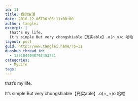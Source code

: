 ```yaml
---
id: 11
title: 我的生活
date: 2010-12-06T06:05:11+00:00
author: tanglei
excerpt: |
  that's my life.
  It's simple But very chongshiable【充实able】.o(∩_∩)o 哈哈
layout: post
guid: http://www.tanglei.name/?p=11
duoshuo_thread_id:
  - 1351844048792453231
categories:
  - MyLife
tags:
---
```

that&#8217;s my life.
  
It&#8217;s simple But very chongshiable【充实able】.o(∩_∩)o 哈哈
